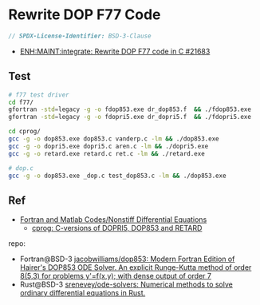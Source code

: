 # Rewrite DOP F77 Code

```c
// SPDX-License-Identifier: BSD-3-Clause
```

- [ENH:MAINT:integrate: Rewrite DOP F77 code in C #21683](https://github.com/scipy/scipy/pull/21683)


## Test

```sh
# f77 test driver
cd f77/
gfortran -std=legacy -g -o fdop853.exe dr_dop853.f  && ./fdop853.exe 
gfortran -std=legacy -g -o fdopri5.exe dr_dopri5.f  && ./fdopri5.exe

cd cprog/
gcc -g -o dop853.exe dop853.c vanderp.c -lm && ./dop853.exe 
gcc -g -o dopri5.exe dopri5.c aren.c -lm && ./dopri5.exe 
gcc -g -o retard.exe retard.c ret.c -lm && ./retard.exe

# dop.c
gcc -g -o dop853.exe _dop.c test_dop853.c -lm && ./dop853.exe 
```

## Ref

- [Fortran and Matlab Codes/Nonstiff Differential Equations](http://www.unige.ch/~hairer/software.html)
    - [cprog: C-versions of DOPRI5, DOP853 and RETARD](http://www.unige.ch/~hairer/prog/nonstiff/cprog.tar)

repo:
- Fortran@BSD-3 [jacobwilliams/dop853: Modern Fortran Edition of Hairer's DOP853 ODE Solver. An explicit Runge-Kutta method of order 8(5,3) for problems y'=f(x,y); with dense output of order 7](https://github.com/jacobwilliams/dop853)
- Rust@BSD-3 [srenevey/ode-solvers: Numerical methods to solve ordinary differential equations in Rust.](https://github.com/srenevey/ode-solvers)
